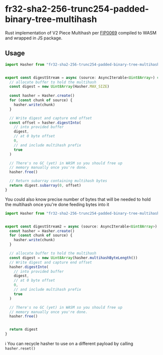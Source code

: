 # fr32-sha2-256-trunc254-padded-binary-tree-multihash

Rust implementation of V2 Piece Multihash per [FIP0069][] compiled to WASM and wrapped in JS package.

## Usage

```typescript
import Hasher from "fr32-sha2-256-trunc254-padded-binary-tree-multihash"


export const digestStream = async (source: AsyncIterable<Uint8Array>) => {
  // allocate buffer to hold the multihash
  const digest = new Uint8Array(Hasher.MAX_SIZE)
  
  const hasher = Hasher.create()
  for (const chunk of source) {
    hasher.write(chunk)
  }

  // Write digest and capture end offset
  const offset = hasher.digestInto(
    // into provided buffer
    digest,
    // at 0 byte offset
    0,
    // and include multihash prefix
    true
  )

  // There's no GC (yet) in WASM so you should free up
  // memory manually once you're done.
  hasher.free()

  // Return subarray containing multihash bytes
  return digest.subarray(0, offset)
}
```

You could also know precise number of bytes that will be needed to hold the multihash once you're done feeding bytes into it

```ts
import Hasher from "fr32-sha2-256-trunc254-padded-binary-tree-multihash"


export const digestStream2 = async (source: AsyncIterable<Uint8Array>) => {
  const hasher = Hasher.create()
  for (const chunk of source) {
    hasher.write(chunk)
  }

  // allocate buffer to hold the multihash
  const digest = new Uint8Array(hasher.multihashByteLength())
  // Write digest and capture end offset
  hasher.digestInto(
    // into provided buffer
    digest,
    // at 0 byte offset
    0,
    // and include multihash prefix
    true
  )

  // There's no GC (yet) in WASM so you should free up
  // memory manually once you're done.
  hasher.free()


  return digest
}
```

ℹ️ You can recycle hasher to use on a different payload by calling `hasher.reset()`

[FIP0069]:https://github.com/filecoin-project/FIPs/blob/master/FRCs/frc-0069.md
